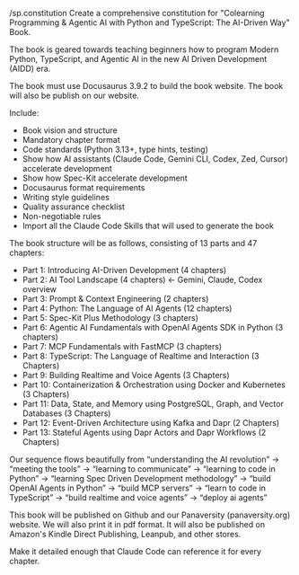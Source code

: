 /sp.constitution Create a comprehensive constitution for "Colearning Programming & Agentic AI with Python and TypeScript: The AI-Driven Way" Book.

The book is geared towards teaching beginners how to program Modern Python, TypeScript, and Agentic AI in the new AI Driven Development (AIDD) era.

The book must use Docusaurus 3.9.2 to build the book website. The book will also be publish on our website.

Include:
- Book vision and structure
- Mandatory chapter format
- Code standards (Python 3.13+, type hints, testing)
- Show how AI assistants (Claude Code, Gemini CLI, Codex, Zed, Cursor) accelerate development
- Show how Spec-Kit accelerate development
- Docusaurus format requirements
- Writing style guidelines
- Quality assurance checklist
- Non-negotiable rules
- Import all the Claude Code Skills that will used to generate the book

The book structure will be as follows, consisting of 13 parts and 47 chapters:

- Part 1: Introducing AI-Driven Development (4 chapters)
- Part 2: AI Tool Landscape (4 chapters) ← Gemini, Claude, Codex overview
- Part 3: Prompt & Context Engineering (2 chapters)
- Part 4: Python: The Language of AI Agents (12 chapters)
- Part 5: Spec-Kit Plus Methodology (3 chapters)
- Part 6: Agentic AI Fundamentals with OpenAI Agents SDK in Python (3 chapters)
- Part 7: MCP Fundamentals with FastMCP (3 chapters)
- Part 8: TypeScript: The Language of Realtime and Interaction (3 Chapters)
- Part 9: Building Realtime and Voice Agents (3 Chapters)
- Part 10: Containerization & Orchestration using Docker and Kubernetes (3 Chapters)
- Part 11: Data, State, and Memory using PostgreSQL, Graph, and Vector Databases (3 Chapters)
- Part 12: Event-Driven Architecture using Kafka and Dapr (2 Chapters)
- Part 13: Stateful Agents using Dapr Actors and Dapr Workflows (2 Chapters)

Our sequence flows beautifully from “understanding the AI revolution” → “meeting the tools” → “learning to communicate” → “learning to code in Python” → “learning Spec Driven Development methodology” → “build OpenAI Agents in Python” → “build MCP servers” → “learn to code in TypeScript” → “build realtime and voice agents” → “deploy ai agents”

This book will be published on Github and our Panaversity (panaversity.org) website. We will also print it in pdf format. It will also be published on Amazon's Kindle Direct Publishing, Leanpub, and other stores.

Make it detailed enough that Claude Code can reference it for every chapter.

